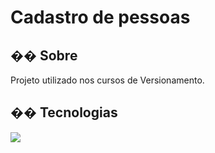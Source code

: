 <h1>Cadastro de pessoas</h1>

<h2>�� Sobre</h2>
<p>Projeto utilizado nos cursos de Versionamento.</p>

## �� Tecnologias
<div>
  <img src="https://img.shields.io/badge/HTML-239120?style=for-the-badge&logo=html5&logoColor=white"&gt;
  <img src="https://img.shields.io/badge/CSS-239120?&style=for-the-badge&logo=css3&logoColor=white"&gt;
  <img src="https://img.shields.io/badge/JavaScript-F7DF1E?style=for-the-badge&logo=javascript&logoColor=black"&gt;
</div>
